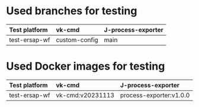 # Used branches for testing

| Test platform | vk-cmd        | J-process-exporter |
| :------------ | :------------ | :----------------- |
| test-ersap-wf | custom-config | main               |


# Used Docker images for testing
| Test platform | vk-cmd           | J-process-exporter    |
| :------------ | :--------------- | :-------------------- |
| test-ersap-wf | vk-cmd:v20231113 | process-exporter:v1.0.0 |
